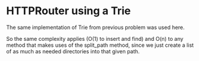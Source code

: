 # HTTPRouter using a Trie

The same implementation of Trie from previous problem was used here.

So the same complexity applies (O(1) to insert and find) and O(n) to any method that makes uses of the split_path method, since we just create a list of as much as needed directories into that given path.
